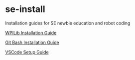 # se-install
Installation guides for SE newbie education and robot coding

[WPILib Installation Guide](WPILibInstallationGuide.md)

[Git Bash Installation Guide](GitBashInstallationGuide.md)

[VSCode Setup Guide](VSCodeSetupGuide.md)